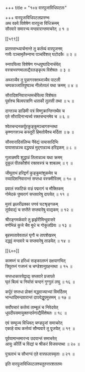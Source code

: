 +++
title = "१०४ वारपूजाविधिपटलः"

+++
वारपूजाविधिपटलप्रारम्भः  
अथ वक्ष्ये विशेषेण वारपूजा विधिक्रमम्  
सौरवारे समारभ्य मन्दवारान्तमाचरेत् ॥ १ ॥



[[५९९]]  

प्रातस्सन्ध्यार्चनान्ते तु कर्तव्यं वारपूजनम्  
गव्यैः पञ्चामृतैस्नाप्य पञ्चविंशत् घटोदकैः ॥ २ ॥


स्नापयित्वा विशेषेण गन्धपुष्पादिनार्चयेत्  
वस्त्राभरणमालाद्यैरलङ्कृत्य विशेषतः ॥ ३ ॥


अब्जञ्चैव तु पुन्नागरक्तब्जञ्चैव पाटली  
चम्पकञ्जातिपुष्पञ्च नीलोत्पलं यथा क्रमम् ॥ ४ ॥


सौरादिशनिवारान्तमर्चयित्वा विशेषतः  
पूर्वाश्च बिल्वपत्राणि धातकी तुलसी तथा ॥ ५ ॥


दान्तञ्च डाडिमी पत्रं विष्णुक्रान्तिन्तथैव च  
एते सौरादिनाभ्यर्च्य रक्तचन्दनमेव च ॥ ६ ॥


श्वेतचन्दनकर्पूरकुङ्कुमञ्चागरुन्तथा  
कृष्णागरुञ्च कस्तूरी हिमतोयैश्च मर्दिता ॥ ७ ॥


सौरवारादिसंलिप्य नैवेद्यं पायासादिभिः  
पायासान्नञ्च दद्ध्यन्नं मुद्गान्नञ्च हरिद्रकम् ॥ ८ ॥


गुलान्नमपि शुद्धान्नं तिलान्नञ्च यथा क्रमम्  
दुकूलं पीतकौशेयं रक्तवस्त्रं च शाबलम् ॥ ९ ॥


जीमूताभं हरिद्वर्णं कुङ्कुमांशुकमेव च  
रव्यादिशनिवारान्तं सप्तधा वस्त्रमीरितम् ॥ १० ॥


प्रवालं स्फटिकं वज्रं पद्मरागं च मौक्तिकम्  
गोमेदकं पुष्यरागं सप्तवारेषु दापयेत् ॥ ११ ॥


मुरवं झलरीढक्का पणवं घटश्रृङ्गकम्  
तूर्यवाद्यं च सप्तैते सप्तवारेषु वाद्यकम् ॥ १२ ॥


श्रीरङ्गमर्कवारे तु झर्झरीमिन्दुवासरे  
वर्णभिन्नं कुजे चैव बुधे च गोकुलप्रियः ॥ १३ ॥


बृहस्पतावेवतालं घृगौ च तापशेखरम्  
दद्धट्टं मन्दवारे च सप्तवारेषु ताडयेत् ॥ १४ ॥



[[६००]]  

कामघ्नं च हरिध्वं सङ्कालघ्नं दक्षयागभित्  
त्रिपुरघ्नं गजघ्नं च चण्डेशानुग्रहन्तथा ॥ १५ ॥


सप्तधाकारयेद्वाद्य सप्तवारे प्रजापते  
घृतं बिल्वं च निर्यासं चन्दनं गुग्गुलं लघु ॥ १६ ॥


कर्पूरं सप्तधा प्रोक्तं मद्ध्वाज्याभ्यां विमर्दितम्  
भान्धादिमन्दवारान्तं दापयेद्धूपमुत्तमम् ॥ १७ ॥


सर्वोपचारं कर्तव्यं ताम्बूलं च निवेदयेत्  
धूपदीपसमायुक्तन्दर्पणाद्यैर्विशेषतः ॥ १८ ॥


एवं सम्पूज्य विधिवत् चण्डपूजां समाचरेत्  
एकाहे वाथ कर्त्तव्यं सौम्यवारे तु पूजयेत् ॥ १९ ॥


पूर्वयामान्तमारभ्य उदयान्तं समाचरेत्  
आयुः कीर्तिं च विद्यां च श्रीकरं विजयन्तथा ॥ २० ॥


पुत्रलाभं च सौभाग्यं एते वारफलास्मृताः ॥ २१ ॥


इति वारपूजाविधिपटलश्चतुरुत्तरशततमः  

